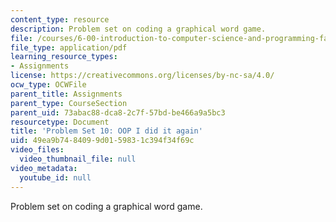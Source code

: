 ```yaml
---
content_type: resource
description: Problem set on coding a graphical word game.
file: /courses/6-00-introduction-to-computer-science-and-programming-fall-2008/49ea9b7484099d0159831c394f34f69c_pset10.pdf
file_type: application/pdf
learning_resource_types:
- Assignments
license: https://creativecommons.org/licenses/by-nc-sa/4.0/
ocw_type: OCWFile
parent_title: Assignments
parent_type: CourseSection
parent_uid: 73abac88-dca8-2c7f-57bd-be466a9a5bc3
resourcetype: Document
title: 'Problem Set 10: OOP I did it again'
uid: 49ea9b74-8409-9d01-5983-1c394f34f69c
video_files:
  video_thumbnail_file: null
video_metadata:
  youtube_id: null
---
```

Problem set on coding a graphical word game.